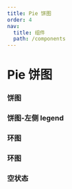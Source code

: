 ```yaml
---
title: Pie 饼图
order: 4
nav:
  title: 组件
  path: /components
---
```


# Pie 饼图

### 饼图

<code src="./demos/basic.tsx"></code>

### 饼图-左侧 legend

<code src="./demos/leftLegend.tsx"></code>

### 环图

<code src="./demos/ring.tsx"></code>

### 环图

<code src="./demos/ring2.tsx"></code>

### 空状态

<code src="./demos/empty.tsx"></code>
